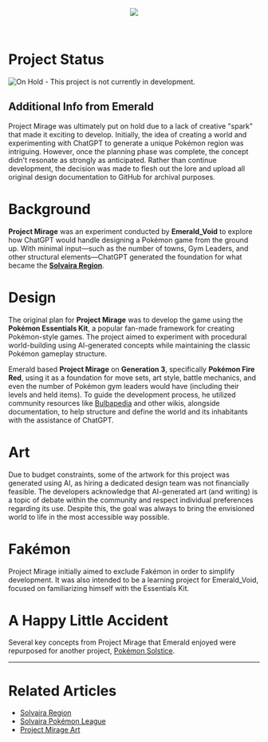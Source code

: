 <p align="center"><img src="https://i.imgur.com/NbbT9le.png"></p>

<br>

# Project Status  
![On Hold](https://img.shields.io/badge/On_Hold-ff0000) - This project is not currently in development.  

## Additional Info from Emerald  
Project Mirage was ultimately put on hold due to a lack of creative "spark" that made it exciting to develop. Initially, the idea of creating a world and experimenting with ChatGPT to generate a unique Pokémon region was intriguing. However, once the planning phase was complete, the concept didn't resonate as strongly as anticipated. Rather than continue development, the decision was made to flesh out the lore and upload all original design documentation to GitHub for archival purposes.  

# Background  
**Project Mirage** was an experiment conducted by **Emerald_Void** to explore how ChatGPT would handle designing a Pokémon game from the ground up. With minimal input—such as the number of towns, Gym Leaders, and other structural elements—ChatGPT generated the foundation for what became the [**Solvaira Region**](https://emeraldvoid.github.io/pokemon-scrapyard/Solvaira).  

# Design  
The original plan for **Project Mirage** was to develop the game using the **Pokémon Essentials Kit**, a popular fan-made framework for creating Pokémon-style games. The project aimed to experiment with procedural world-building using AI-generated concepts while maintaining the classic Pokémon gameplay structure.  

Emerald based **Project Mirage** on **Generation 3**, specifically **Pokémon Fire Red**, using it as a foundation for move sets, art style, battle mechanics, and even the number of Pokémon gym leaders would have (including their levels and held items). To guide the development process, he utilized community resources like [Bulbapedia](https://bulbapedia.bulbagarden.net/wiki/Main_Page) and other wikis, alongside documentation, to help structure and define the world and its inhabitants with the assistance of ChatGPT.

# Art  
Due to budget constraints, some of the artwork for this project was generated using AI, as hiring a dedicated design team was not financially feasible. The developers acknowledge that AI-generated art (and writing) is a topic of debate within the community and respect individual preferences regarding its use. Despite this, the goal was always to bring the envisioned world to life in the most accessible way possible.  

# Fakémon

Project Mirage initially aimed to exclude Fakémon in order to simplify development. It was also intended to be a learning project for Emerald_Void, focused on familiarizing himself with the Essentials Kit.

# A Happy Little Accident

Several key concepts from Project Mirage that Emerald enjoyed were repurposed for another project, [Pokémon Solstice]().

---

# Related Articles  
- [Solvaira Region](https://emeraldvoid.github.io/pokemon-scrapyard/Solvaira)  
- [Solvaira Pokémon League]()
- [Project Mirage Art]()
